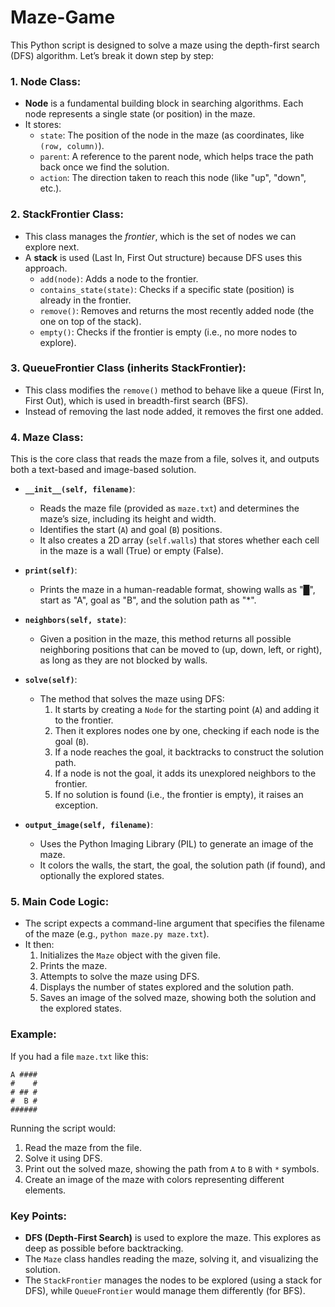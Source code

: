 # Maze-Game
This Python script is designed to solve a maze using the depth-first search (DFS) algorithm. Let’s break it down step by step:

### 1. **Node Class**:
- **Node** is a fundamental building block in searching algorithms. Each node represents a single state (or position) in the maze.
- It stores:
  - `state`: The position of the node in the maze (as coordinates, like `(row, column)`).
  - `parent`: A reference to the parent node, which helps trace the path back once we find the solution.
  - `action`: The direction taken to reach this node (like "up", "down", etc.).

### 2. **StackFrontier Class**:
- This class manages the *frontier*, which is the set of nodes we can explore next.
- A **stack** is used (Last In, First Out structure) because DFS uses this approach.
  - `add(node)`: Adds a node to the frontier.
  - `contains_state(state)`: Checks if a specific state (position) is already in the frontier.
  - `remove()`: Removes and returns the most recently added node (the one on top of the stack).
  - `empty()`: Checks if the frontier is empty (i.e., no more nodes to explore).

### 3. **QueueFrontier Class** (inherits StackFrontier):
- This class modifies the `remove()` method to behave like a queue (First In, First Out), which is used in breadth-first search (BFS).
- Instead of removing the last node added, it removes the first one added.

### 4. **Maze Class**:
This is the core class that reads the maze from a file, solves it, and outputs both a text-based and image-based solution.

- **`__init__(self, filename)`**:
  - Reads the maze file (provided as `maze.txt`) and determines the maze’s size, including its height and width.
  - Identifies the start (`A`) and goal (`B`) positions.
  - It also creates a 2D array (`self.walls`) that stores whether each cell in the maze is a wall (True) or empty (False).

- **`print(self)`**:
  - Prints the maze in a human-readable format, showing walls as "█", start as "A", goal as "B", and the solution path as "*".

- **`neighbors(self, state)`**:
  - Given a position in the maze, this method returns all possible neighboring positions that can be moved to (up, down, left, or right), as long as they are not blocked by walls.

- **`solve(self)`**:
  - The method that solves the maze using DFS:
    1. It starts by creating a `Node` for the starting point (`A`) and adding it to the frontier.
    2. Then it explores nodes one by one, checking if each node is the goal (`B`).
    3. If a node reaches the goal, it backtracks to construct the solution path.
    4. If a node is not the goal, it adds its unexplored neighbors to the frontier.
    5. If no solution is found (i.e., the frontier is empty), it raises an exception.

- **`output_image(self, filename)`**:
  - Uses the Python Imaging Library (PIL) to generate an image of the maze.
  - It colors the walls, the start, the goal, the solution path (if found), and optionally the explored states.

### 5. **Main Code Logic**:
- The script expects a command-line argument that specifies the filename of the maze (e.g., `python maze.py maze.txt`).
- It then:
  1. Initializes the `Maze` object with the given file.
  2. Prints the maze.
  3. Attempts to solve the maze using DFS.
  4. Displays the number of states explored and the solution path.
  5. Saves an image of the solved maze, showing both the solution and the explored states.

### Example:

If you had a file `maze.txt` like this:

```
A ####
#    #
# ## #
#  B #
######
```

Running the script would:
1. Read the maze from the file.
2. Solve it using DFS.
3. Print out the solved maze, showing the path from `A` to `B` with `*` symbols.
4. Create an image of the maze with colors representing different elements.

### Key Points:
- **DFS (Depth-First Search)** is used to explore the maze. This explores as deep as possible before backtracking.
- The `Maze` class handles reading the maze, solving it, and visualizing the solution.
- The `StackFrontier` manages the nodes to be explored (using a stack for DFS), while `QueueFrontier` would manage them differently (for BFS).
